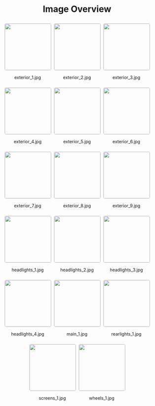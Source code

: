 <style>
    .image-gallery {
        display: flex;
        flex-wrap: wrap;
        gap: 10px;
        justify-content: center;
        padding: 10px;
    }
    .image-gallery img {
        width: 150px;
        height: auto;
        border: 1px solid #ddd;
        border-radius: 5px;
    }
    .image-gallery div {
        flex: 1 1 calc(33.333% - 20px); /* Three images per row on large screens */
        max-width: 150px;
        text-align: center;
    }
    @media (max-width: 768px) {
        .image-gallery div {
            flex: 1 1 calc(50% - 20px); /* Two images per row on medium screens */
        }
    }
    @media (max-width: 480px) {
        .image-gallery div {
            flex: 1 1 100%; /* One image per row on small screens */
        }
    }
</style>
<h1 style ="text-align: center;"> Image Overview </h1> <div class="image-gallery">
<div>
<img src="https://media.evkx.net/multimedia/models/kgm/torres/torres_evx/exterior_1_st.jpg">
<p>exterior_1.jpg</p>
</div>
<div>
<img src="https://media.evkx.net/multimedia/models/kgm/torres/torres_evx/exterior_2_st.jpg">
<p>exterior_2.jpg</p>
</div>
<div>
<img src="https://media.evkx.net/multimedia/models/kgm/torres/torres_evx/exterior_3_st.jpg">
<p>exterior_3.jpg</p>
</div>
<div>
<img src="https://media.evkx.net/multimedia/models/kgm/torres/torres_evx/exterior_4_st.jpg">
<p>exterior_4.jpg</p>
</div>
<div>
<img src="https://media.evkx.net/multimedia/models/kgm/torres/torres_evx/exterior_5_st.jpg">
<p>exterior_5.jpg</p>
</div>
<div>
<img src="https://media.evkx.net/multimedia/models/kgm/torres/torres_evx/exterior_6_st.jpg">
<p>exterior_6.jpg</p>
</div>
<div>
<img src="https://media.evkx.net/multimedia/models/kgm/torres/torres_evx/exterior_7_st.jpg">
<p>exterior_7.jpg</p>
</div>
<div>
<img src="https://media.evkx.net/multimedia/models/kgm/torres/torres_evx/exterior_8_st.jpg">
<p>exterior_8.jpg</p>
</div>
<div>
<img src="https://media.evkx.net/multimedia/models/kgm/torres/torres_evx/exterior_9_st.jpg">
<p>exterior_9.jpg</p>
</div>
<div>
<img src="https://media.evkx.net/multimedia/models/kgm/torres/torres_evx/headlights_1_st.jpg">
<p>headlights_1.jpg</p>
</div>
<div>
<img src="https://media.evkx.net/multimedia/models/kgm/torres/torres_evx/headlights_2_st.jpg">
<p>headlights_2.jpg</p>
</div>
<div>
<img src="https://media.evkx.net/multimedia/models/kgm/torres/torres_evx/headlights_3_st.jpg">
<p>headlights_3.jpg</p>
</div>
<div>
<img src="https://media.evkx.net/multimedia/models/kgm/torres/torres_evx/headlights_4_st.jpg">
<p>headlights_4.jpg</p>
</div>
<div>
<img src="https://media.evkx.net/multimedia/models/kgm/torres/torres_evx/main_1_st.jpg">
<p>main_1.jpg</p>
</div>
<div>
<img src="https://media.evkx.net/multimedia/models/kgm/torres/torres_evx/rearlights_1_st.jpg">
<p>rearlights_1.jpg</p>
</div>
<div>
<img src="https://media.evkx.net/multimedia/models/kgm/torres/torres_evx/screens_1_st.jpg">
<p>screens_1.jpg</p>
</div>
<div>
<img src="https://media.evkx.net/multimedia/models/kgm/torres/torres_evx/wheels_1_st.jpg">
<p>wheels_1.jpg</p>
</div>
</div>
